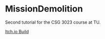 # MissionDemolition
Second tutorial for the CSG 3023 course at TU.

[Itch.io Build](https://tulsano-wibisono.itch.io/mission-demolition)
